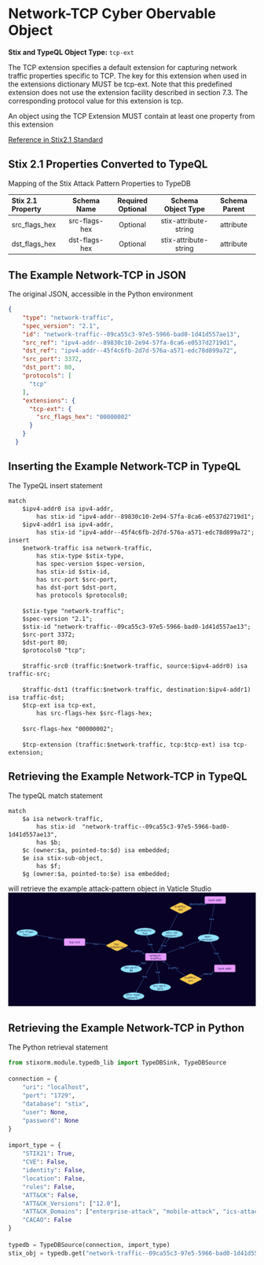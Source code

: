 # Network-TCP Cyber Obervable Object

**Stix and TypeQL Object Type:**  `tcp-ext`

The TCP extension specifies a default extension for capturing network traffic properties specific to TCP. The key for this extension when used in the extensions dictionary MUST be tcp-ext. Note that this predefined extension does not use the extension facility described in section 7.3. The corresponding protocol value for this extension is tcp.

An object using the TCP Extension MUST contain at least one property from this extension

[Reference in Stix2.1 Standard](https://docs.oasis-open.org/cti/stix/v2.1/os/stix-v2.1-os.html#_k2njqio7f142)
## Stix 2.1 Properties Converted to TypeQL
Mapping of the Stix Attack Pattern Properties to TypeDB

|  Stix 2.1 Property    |           Schema Name             | Required  Optional  |      Schema Object Type | Schema Parent  |
|:--------------------|:--------------------------------:|:------------------:|:------------------------:|:-------------:|
| src_flags_hex |src-flags-hex |Optional |  stix-attribute-string    |   attribute    |
| dst_flags_hex |dst-flags-hex |Optional |  stix-attribute-string    |   attribute    |

## The Example Network-TCP in JSON
The original JSON, accessible in the Python environment
```json
{      
    "type": "network-traffic",      
    "spec_version": "2.1",      
    "id": "network-traffic--09ca55c3-97e5-5966-bad0-1d41d557ae13",      
    "src_ref": "ipv4-addr--89830c10-2e94-57fa-8ca6-e0537d2719d1",      
    "dst_ref": "ipv4-addr--45f4c6fb-2d7d-576a-a571-edc78d899a72",      
    "src_port": 3372,      
    "dst_port": 80,      
    "protocols": [      
      "tcp"      
    ],      
    "extensions": {      
      "tcp-ext": {      
        "src_flags_hex": "00000002"      
      }      
    }      
  }
```


## Inserting the Example Network-TCP in TypeQL
The TypeQL insert statement
```typeql
match  
    $ipv4-addr0 isa ipv4-addr, 
        has stix-id "ipv4-addr--89830c10-2e94-57fa-8ca6-e0537d2719d1";
    $ipv4-addr1 isa ipv4-addr, 
        has stix-id "ipv4-addr--45f4c6fb-2d7d-576a-a571-edc78d899a72";
insert 
    $network-traffic isa network-traffic,
        has stix-type $stix-type,
        has spec-version $spec-version,
        has stix-id $stix-id,
        has src-port $src-port,
        has dst-port $dst-port,
        has protocols $protocols0;
    
    $stix-type "network-traffic";
    $spec-version "2.1";
    $stix-id "network-traffic--09ca55c3-97e5-5966-bad0-1d41d557ae13";
    $src-port 3372;
    $dst-port 80;
    $protocols0 "tcp";
    
    $traffic-src0 (traffic:$network-traffic, source:$ipv4-addr0) isa traffic-src;
    
    $traffic-dst1 (traffic:$network-traffic, destination:$ipv4-addr1) isa traffic-dst;
    $tcp-ext isa tcp-ext,
        has src-flags-hex $src-flags-hex;
    
    $src-flags-hex "00000002";
    
    $tcp-extension (traffic:$network-traffic, tcp:$tcp-ext) isa tcp-extension;
```

## Retrieving the Example Network-TCP in TypeQL
The typeQL match statement

```typeql
match
    $a isa network-traffic,
        has stix-id  "network-traffic--09ca55c3-97e5-5966-bad0-1d41d557ae13",
        has $b;
    $c (owner:$a, pointed-to:$d) isa embedded;
    $e isa stix-sub-object,
        has $f;
    $g (owner:$a, pointed-to:$e) isa embedded;
```


will retrieve the example attack-pattern object in Vaticle Studio
![Network-TCP Example](./img/network-tcp.png)

## Retrieving the Example Network-TCP  in Python
The Python retrieval statement

```python
from stixorm.module.typedb_lib import TypeDBSink, TypeDBSource

connection = {
    "uri": "localhost",
    "port": "1729",
    "database": "stix",
    "user": None,
    "password": None
}

import_type = {
    "STIX21": True,
    "CVE": False,
    "identity": False,
    "location": False,
    "rules": False,
    "ATT&CK": False,
    "ATT&CK_Versions": ["12.0"],
    "ATT&CK_Domains": ["enterprise-attack", "mobile-attack", "ics-attack"],
    "CACAO": False
}

typedb = TypeDBSource(connection, import_type)
stix_obj = typedb.get("network-traffic--09ca55c3-97e5-5966-bad0-1d41d557ae13")
```

